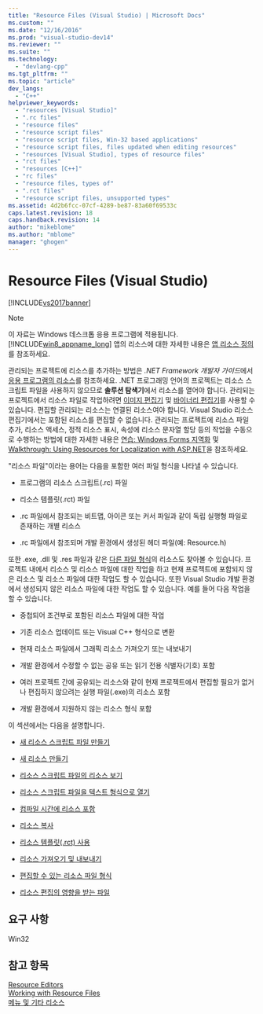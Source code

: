 ```yaml
---
title: "Resource Files (Visual Studio) | Microsoft Docs"
ms.custom: ""
ms.date: "12/16/2016"
ms.prod: "visual-studio-dev14"
ms.reviewer: ""
ms.suite: ""
ms.technology: 
  - "devlang-cpp"
ms.tgt_pltfrm: ""
ms.topic: "article"
dev_langs: 
  - "C++"
helpviewer_keywords: 
  - "resources [Visual Studio]"
  - ".rc files"
  - "resource files"
  - "resource script files"
  - "resource script files, Win-32 based applications"
  - "resource script files, files updated when editing resources"
  - "resources [Visual Studio], types of resource files"
  - "rct files"
  - "resources [C++]"
  - "rc files"
  - "resource files, types of"
  - ".rct files"
  - "resource script files, unsupported types"
ms.assetid: 4d2b6fcc-07cf-4289-be87-83a60f69533c
caps.latest.revision: 18
caps.handback.revision: 14
author: "mikeblome"
ms.author: "mblome"
manager: "ghogen"
---
```

# Resource Files (Visual Studio)
[!INCLUDE[vs2017banner](../assembler/inline/includes/vs2017banner.md)]

> [!NOTE]
>  이 자료는 Windows 데스크톱 응용 프로그램에 적용됩니다.[!INCLUDE[win8_appname_long](../build/includes/win8_appname_long_md.md)] 앱의 리소스에 대한 자세한 내용은 [앱 리소스 정의](http://msdn.microsoft.com/ko-kr/476ea844-632c-4467-9ce3-966be1350dd4)를 참조하세요.  
>   
>  관리되는 프로젝트에 리소스를 추가하는 방법은 *.NET Framework 개발자 가이드*에서 [응용 프로그램의 리소스](../Topic/Resources%20in%20Desktop%20Apps.md)를 참조하세요. .NET 프로그래밍 언어의 프로젝트는 리소스 스크립트 파일을 사용하지 않으므로 **솔루션 탐색기**에서 리소스를 열어야 합니다. 관리되는 프로젝트에서 리소스 파일로 작업하려면 [이미지 편집기](../mfc/image-editor-for-icons.md) 및 [바이너리 편집기](../mfc/binary-editor.md)를 사용할 수 있습니다. 편집할 관리되는 리소스는 연결된 리소스여야 합니다. Visual Studio 리소스 편집기에서는 포함된 리소스를 편집할 수 없습니다. 관리되는 프로젝트에 리소스 파일 추가, 리소스 액세스, 정적 리소스 표시, 속성에 리소스 문자열 할당 등의 작업을 수동으로 수행하는 방법에 대한 자세한 내용은 [연습: Windows Forms 지역화](http://msdn.microsoft.com/ko-kr/9a96220d-a19b-4de0-9f48-01e5d82679e5) 및 [Walkthrough: Using Resources for Localization with ASP.NET](../Topic/Walkthrough:%20Using%20Resources%20for%20Localization%20with%20ASP.NET.md)을 참조하세요.  
  
 "리소스 파일"이라는 용어는 다음을 포함한 여러 파일 형식을 나타낼 수 있습니다.  
  
-   프로그램의 리소스 스크립트\(.rc\) 파일  
  
-   리소스 템플릿\(.rct\) 파일  
  
-   .rc 파일에서 참조되는 비트맵, 아이콘 또는 커서 파일과 같이 독립 실행형 파일로 존재하는 개별 리소스  
  
-   .rc 파일에서 참조되며 개발 환경에서 생성된 헤더 파일\(예: Resource.h\)  
  
 또한 .exe, .dll 및 .res 파일과 같은 [다른 파일 형식](../windows/editable-file-types-for-resources.md)의 리소스도 찾아볼 수 있습니다. 프로젝트 내에서 리소스 및 리소스 파일에 대한 작업을 하고 현재 프로젝트에 포함되지 않은 리소스 및 리소스 파일에 대한 작업도 할 수 있습니다. 또한 Visual Studio 개발 환경에서 생성되지 않은 리소스 파일에 대한 작업도 할 수 있습니다. 예를 들어 다음 작업을 할 수 있습니다.  
  
-   중첩되어 조건부로 포함된 리소스 파일에 대한 작업  
  
-   기존 리소스 업데이트 또는 Visual C\+\+ 형식으로 변환  
  
-   현재 리소스 파일에서 그래픽 리소스 가져오기 또는 내보내기  
  
-   개발 환경에서 수정할 수 없는 공유 또는 읽기 전용 식별자\(기호\) 포함  
  
-   여러 프로젝트 간에 공유되는 리소스와 같이 현재 프로젝트에서 편집할 필요가 없거나 편집하지 않으려는 실행 파일\(.exe\)의 리소스 포함  
  
-   개발 환경에서 지원하지 않는 리소스 형식 포함  
  
 이 섹션에서는 다음을 설명합니다.  
  
-   [새 리소스 스크립트 파일 만들기](../windows/how-to-create-a-resource-script-file.md)  
  
-   [새 리소스 만들기](../windows/how-to-create-a-resource.md)  
  
-   [리소스 스크립트 파일의 리소스 보기](../windows/how-to-open-a-resource-script-file-outside-of-a-project-standalone.md)  
  
-   [리소스 스크립트 파일을 텍스트 형식으로 열기](../windows/how-to-open-a-resource-script-file-in-text-format.md)  
  
-   [컴파일 시간에 리소스 포함](../windows/how-to-include-resources-at-compile-time.md)  
  
-   [리소스 복사](../windows/how-to-copy-resources.md)  
  
-   [리소스 템플릿\(.rct\) 사용](../windows/how-to-use-resource-templates.md)  
  
-   [리소스 가져오기 및 내보내기](../windows/how-to-import-and-export-resources.md)  
  
-   [편집할 수 있는 리소스 파일 형식](../windows/editable-file-types-for-resources.md)  
  
-   [리소스 편집의 영향을 받는 파일](../windows/files-affected-by-resource-editing.md)  
  
## 요구 사항  
 Win32  
  
## 참고 항목  
 [Resource Editors](../mfc/resource-editors.md)   
 [Working with Resource Files](../mfc/working-with-resource-files.md)   
 [메뉴 및 기타 리소스](http://msdn.microsoft.com/library/windows/desktop/ms632583.aspx)